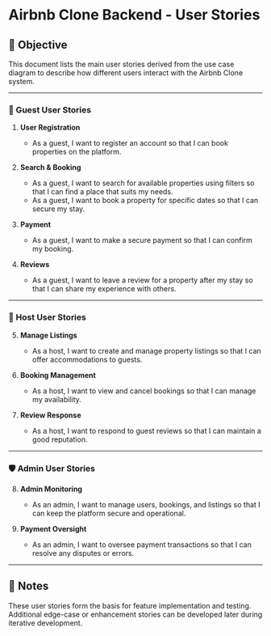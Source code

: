 # Airbnb Clone Backend - User Stories

## 🎯 Objective
This document lists the main user stories derived from the use case diagram to describe how different users interact with the Airbnb Clone system.

---

### 👤 Guest User Stories

1. **User Registration**
   - As a guest, I want to register an account so that I can book properties on the platform.

2. **Search & Booking**
   - As a guest, I want to search for available properties using filters so that I can find a place that suits my needs.
   - As a guest, I want to book a property for specific dates so that I can secure my stay.

3. **Payment**
   - As a guest, I want to make a secure payment so that I can confirm my booking.

4. **Reviews**
   - As a guest, I want to leave a review for a property after my stay so that I can share my experience with others.

---

### 🏡 Host User Stories

5. **Manage Listings**
   - As a host, I want to create and manage property listings so that I can offer accommodations to guests.

6. **Booking Management**
   - As a host, I want to view and cancel bookings so that I can manage my availability.

7. **Review Response**
   - As a host, I want to respond to guest reviews so that I can maintain a good reputation.

---

### 🛡️ Admin User Stories

8. **Admin Monitoring**
   - As an admin, I want to manage users, bookings, and listings so that I can keep the platform secure and operational.

9. **Payment Oversight**
   - As an admin, I want to oversee payment transactions so that I can resolve any disputes or errors.

---

## 📝 Notes
These user stories form the basis for feature implementation and testing. Additional edge-case or enhancement stories can be developed later during iterative development.

